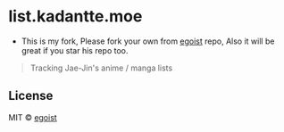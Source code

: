 # list.kadantte.moe
* This is my fork, Please fork your own from [egoist](https://github.com/egoist/list.egoist.sh) repo, Also it will be great if you star his repo too.

> Tracking Jae-Jin&#39;s anime / manga lists

## License

MIT &copy; [egoist](https://github.com/egoist/list.egoist.sh)
